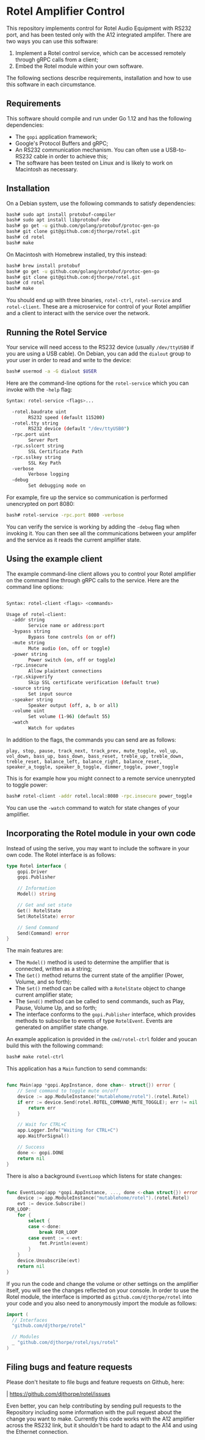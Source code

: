 # Rotel Amplifier Control

This repository implements control for Rotel Audio Equipment with RS232 port,
and has been tested only with the A12 integrated amplifer. There are two ways
you can use this software:

  1. Implement a Rotel control service, which can be accessed remotely through gRPC calls from a client;
  2. Embed the Rotel module within your own software.

The following sections describe requirements, installation and how to use this software in each circumstance.

## Requirements

This software should compile and run under Go 1.12 and has the following dependencies:

  * The `gopi` application framework;
  * Google's Protocol Buffers and gRPC;
  * An RS232 communication mechanism. You can often use a USB-to-RS232
    cable in order to achieve this;
  * The software has been tested on Linux and is likely to work on
    Macintosh as necessary.

## Installation

On a Debian system, use the following commands to satisfy dependencies:

```bash
bash# sudo apt install protobuf-compiler
bash# sudo apt install libprotobuf-dev
bash# go get -u github.com/golang/protobuf/protoc-gen-go
bash# git clone git@github.com:djthorpe/rotel.git
bash# cd rotel
bash# make
```

On Macintosh with Homebrew installed, try this instead:

```bash
bash# brew install protobuf
bash# go get -u github.com/golang/protobuf/protoc-gen-go
bash# git clone git@github.com:djthorpe/rotel.git
bash# cd rotel
bash# make
```

You should end up with three binaries, `rotel-ctrl`, `rotel-service` and `rotel-client`. These are a microservice for control of your Rotel amplifier and a client to interact with the service over the network.

## Running the Rotel Service

Your service will need access to the RS232 device (usually `/dev/ttyUSB0` if you are using a USB cable). On Debian, you can add the `dialout` group to your user in order to read and write to the device:

```bash
bash# usermod -a -G dialout $USER
```

Here are the command-line options for the `rotel-service` which you can invoke with the `-help` flag:

```bash
Syntax: rotel-service <flags>...

  -rotel.baudrate uint
    	RS232 speed (default 115200)
  -rotel.tty string
    	RS232 device (default "/dev/ttyUSB0")
  -rpc.port uint
    	Server Port
  -rpc.sslcert string
    	SSL Certificate Path
  -rpc.sslkey string
    	SSL Key Path
  -verbose
    	Verbose logging
  -debug
    	Set debugging mode on
```

For example, fire up the service so communication is performed unencrypted on port 8080:

```bash
bash# rotel-service -rpc.port 8080 -verbose
```

You can verify the service is working by adding the `-debug` flag when invoking it. You can then see all the communications between your amplifer and the service as it reads the current amplifier state.

## Using the example client

The example command-line client allows you to control your Rotel amplifier on the command line
through gRPC calls to the service. Here are the command line options:

```bash

Syntax: rotel-client <flags> <commands>

Usage of rotel-client:
  -addr string
    	Service name or address:port
  -bypass string
    	Bypass tone controls (on or off)
  -mute string
    	Mute audio (on, off or toggle)
  -power string
    	Power switch (on, off or toggle)
  -rpc.insecure
    	Allow plaintext connections
  -rpc.skipverify
    	Skip SSL certificate verification (default true)
  -source string
    	Set input source
  -speaker string
    	Speaker output (off, a, b or all)
  -volume uint
    	Set volume (1-96) (default 55)
  -watch
    	Watch for updates
```

In addition to the flags, the commands you can send are as follows:

```
play, stop, pause, track_next, track_prev, mute_toggle, vol_up, vol_down, bass_up, bass_down, bass_reset, treble_up, treble_down, treble_reset, balance_left, balance_right, balance_reset, speaker_a_toggle, speaker_b_toggle, dimmer_toggle, power_toggle
```

This is for example how you might connect to a remote service unenrypted to toggle power:

```bash
bash# rotel-client -addr rotel.local:8080 -rpc.insecure power_toggle
```

You can use the `-watch` command to watch for state changes of your amplifier.

## Incorporating the Rotel module in your own code

Instead of using the serive, you may want to include the software in
your own code. The Rotel interface is as follows:

```go
type Rotel interface {
	gopi.Driver
	gopi.Publisher

	// Information
	Model() string

	// Get and set state
	Get() RotelState
	Set(RotelState) error

	// Send Command
	Send(Command) error
}
```

The main features are:

  * The `Model()` method is used to determine the amplifier that is connected, written as a string;
  * The `Get()` method returns the current state of the amplifier (Power, Volume, and so forth);
  * The `Set()` method can be called with a `RotelState` object to change current amplifier state;
  * The `Send()` method can be called to send commands, such as Play, Pause, Volume Up, and so forth;
  * The interface conforms to the `gopi.Publisher` interface, which provides methods to subscribe to events of type `RotelEvent`. Events are generated on amplifier state change.

An example application is provided in the `cmd/rotel-ctrl` folder and youcan build this with the following command:

```bash
bash# make rotel-ctrl
```

This application has a `Main` function to send commands:

```go

func Main(app *gopi.AppInstance, done chan<- struct{}) error {
	// Send command to toggle mute on/off
	device := app.ModuleInstance("mutablehome/rotel").(rotel.Rotel)
	if err := device.Send(rotel.ROTEL_COMMAND_MUTE_TOGGLE); err != nil {
		return err
	}

	// Wait for CTRL+C
	app.Logger.Info("Waiting for CTRL+C")
	app.WaitForSignal()

	// Success
	done <- gopi.DONE
	return nil
}

```

There is also a background `EventLoop` which listens for state changes:

```go

func EventLoop(app *gopi.AppInstance, ..., done <-chan struct{}) error {
	device := app.ModuleInstance("mutablehome/rotel").(rotel.Rotel)
	evt := device.Subscribe()
FOR_LOOP:
	for {
		select {
		case <-done:
			break FOR_LOOP
		case event := <-evt:
			fmt.Println(event)
		}
	}
	device.Unsubscribe(evt)
	return nil
}
```

If you run the code and change the volume or other settings on the amplifier itself, you will see the changes reflected on your console. In order to use
the Rotel module, the interface is imported as `github.com/djthorpe/rotel`
into your code and you also need to anonymously import the module as follows:

```go
import (
  // Interfaces
  "github.com/djthorpe/rotel"

  // Modules
  _ "github.com/djthorpe/rotel/sys/rotel"
)
```

## Filing bugs and feature requests

Please don't hesitate to file bugs and feature requests on Github, here:

| https://github.com/djthorpe/rotel/issues

Even better, you can help contributing by sending pull requests to the Repository including some information with the pull request about the change you want to make. Currently this code works with the A12 amplifier across the RS232 link, but it shouldn't be hard to adapt to the A14 and using the Ethernet connection.



